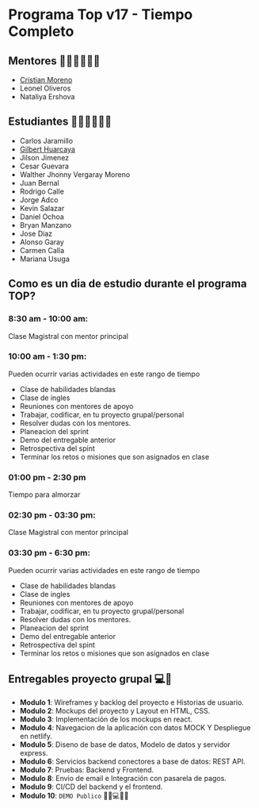 # Programa Top v17 -  Tiempo Completo


## Mentores 👩🏻‍🏫👨🏼‍🏫
- [Cristian Moreno](profiles/cristian-moreno.md)
- Leonel Oliveros
- Nataliya Ershova

## Estudiantes 👩🏻‍💻🧑🏼‍💻
- Carlos Jaramillo
- [Gilbert Huarcaya](profiles/gilbert-huarcaya.md)
- Jilson Jimenez
- Cesar Guevara
- Walther Jhonny Vergaray Moreno
- Juan Bernal
- Rodrigo Calle
- Jorge Adco
- Kevin Salazar
- Daniel Ochoa
- Bryan Manzano
- Jose Diaz
- Alonso Garay
- Carmen Calla
- Mariana Usuga

## Como es un dia de estudio durante el programa TOP?

### 8:30 am - 10:00 am: 
Clase Magistral con mentor principal

### 10:00 am - 1:30 pm: 
Pueden ocurrir varias actividades en este rango de tiempo
- Clase de habilidades blandas
- Clase de ingles
- Reuniones con mentores de apoyo
- Trabajar, codificar, en tu proyecto grupal/personal
- Resolver dudas con los mentores.
- Planeacion del sprint
- Demo del entregable anterior
- Retrospectiva del spint
- Terminar los retos o misiones que son asignados en clase

### 01:00 pm - 2:30 pm 
Tiempo para almorzar 

### 02:30 pm - 03:30 pm: 
Clase Magistral con mentor principal

### 03:30 pm - 6:30 pm: 
Pueden ocurrir varias actividades en este rango de tiempo
- Clase de habilidades blandas
- Clase de ingles
- Reuniones con mentores de apoyo
- Trabajar, codificar, en tu proyecto grupal/personal
- Resolver dudas con los mentores.
- Planeacion del sprint
- Demo del entregable anterior
- Retrospectiva del spint
- Terminar los retos o misiones que son asignados en clase

## Entregables proyecto grupal 💻🤝

- **Modulo 1**: Wireframes y backlog del proyecto e Historias de usuario.
- **Modulo 2**: Mockups del proyecto y Layout en HTML, CSS.
- **Modulo 3**: Implementación de los mockups en react.
- **Modulo 4**: Navegacion de la aplicación con datos MOCK Y Despliegue en netlify.
- **Modulo 5**: Diseno de base de datos, Modelo de datos y servidor express.
- **Modulo 6**: Servicios backend conectores a base de datos: REST API.
- **Modulo 7**: Pruebas: Backend y Frontend.
- **Modulo 8**: Envio de email e Integración con pasarela de pagos.
- **Modulo 9**: CI/CD del backend y el frontend.
- **Modulo 10**: `DEMO Publico` 🎊🎉💻🎊🎉
